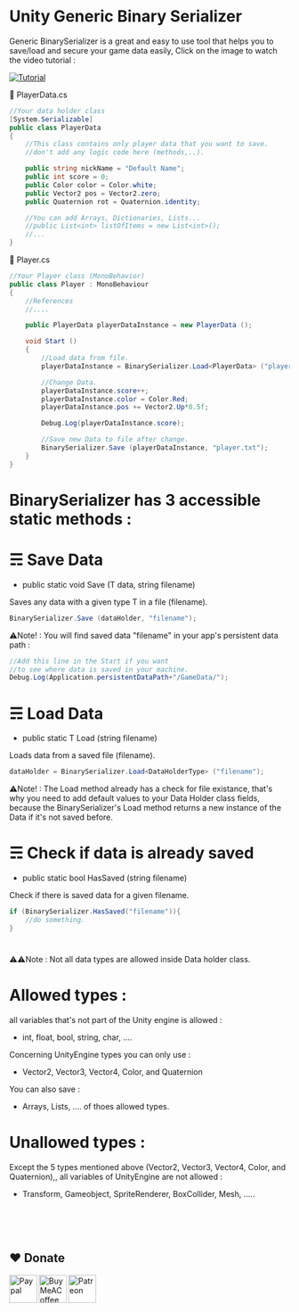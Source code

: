 # Unity Generic Binary Serializer
Generic BinarySerializer is a great and easy to use tool that helps you to save/load and secure your game data easily,
Click on the image to watch the video tutorial :

[![Tutorial](https://img.youtube.com/vi/PbPCW8vK3RQ/0.jpg)](https://www.youtube.com/watch?v=PbPCW8vK3RQ)

📄 PlayerData.cs
```c#
//Your data holder class
[System.Serializable]
public class PlayerData
{
	//This class contains only player data that you want to save.
	//don't add any logic code here (methods,..).

	public string nickName = "Default Name";
	public int score = 0;
	public Color color = Color.white;
	public Vector2 pos = Vector2.zero;
	public Quaternion rot = Quaternion.identity;

	//You can add Arrays, Dictionaries, Lists...
	//public List<int> listOfItems = new List<int>();
	//...
}
```

📄 Player.cs
```c#
//Your Player class (MonoBehavior)
public class Player : MonoBehaviour
{
	//References
	//....

	public PlayerData playerDataInstance = new PlayerData ();

	void Start ()
	{
		//Load data from file.
		playerDataInstance = BinarySerializer.Load<PlayerData> ("player.txt");

		//Change Data.
		playerDataInstance.score++;
		playerDataInstance.color = Color.Red;
		playerDataInstance.pos += Vector2.Up*0.5f;

		Debug.Log(playerDataInstance.score);

		//Save new Data to file after change.
		BinarySerializer.Save (playerDataInstance, "player.txt");
	}
}
```

# BinarySerializer has 3 accessible static methods :



# ☴ Save Data
- public static void Save <T> (T data, string filename)
	
Saves any data with a given type T in a file (filename).
```c#
BinarySerializer.Save (dataHolder, "filename");
```
⚠Note! : You will find saved data "filename" in your app's persistent data path :
```c#
//Add this line in the Start if you want
//to see where data is saved in your machine.
Debug.Log(Application.persistentDataPath+"/GameData/");
```


# ☴ Load Data
- public static T Load<T> (string filename)
	
Loads data from a saved file (filename).
```c#
dataHolder = BinarySerializer.Load<DataHolderType> ("filename");
```
⚠Note! : The Load method already has a check for file existance, that's why you need to add default values to your Data Holder class fields, because the BinarySerializer's Load method returns a new instance of the Data if it's not saved before.

# ☴ Check if data is already saved
- public static bool HasSaved (string filename)

Check if there is saved data for a given filename.
```c#
if (BinarySerializer.HasSaved("filename")){
	//do something.
}
```

#

#
⚠⚠Note : 
Not all data types are allowed inside Data holder class.
# Allowed types :
all variables that's not part of the Unity engine is allowed :
- int, float, bool, string, char, ....

Concerning UnityEngine types you can only use :
- Vector2, Vector3, Vector4, Color, and Quaternion

You can also save :
- Arrays, Lists, .... of thoes allowed types.

# Unallowed types :
Except the 5 types mentioned above (Vector2, Vector3, Vector4, Color, and Quaternion),, all variables of UnityEngine are not allowed :

- Transform, Gameobject, SpriteRenderer, BoxCollider, Mesh, .....



<br><br><br>
## ❤️ Donate

<a href="https://paypal.me/hamzaherbou" title="https://paypal.me/hamzaherbou" target="_blank"><img align="left" height="50" src="https://www.mediafire.com/convkey/72dc/iz78ys7vtfsl957zg.jpg" alt="Paypal"></a>

<a href="https://www.buymeacoffee.com/hamzaherbou" title="https://www.buymeacoffee.com/hamzaherbou" target="_blank"><img align="left" height="50" src="https://www.mediafire.com/convkey/66bc/dg3xdk96km1pt7gzg.jpg" alt="BuyMeACoffee"></a>

<a href="https://patreon.com/herbou" title="https://patreon.com/herbou" target="_blank"><img align="left" height="50" src="https://www.mediafire.com/convkey/dc61/9kn26we5y76t8vlzg.jpg" alt="Patreon"></a>

